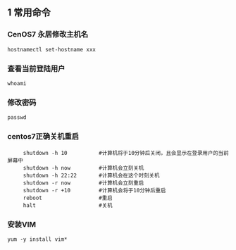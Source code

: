 ## 1 常用命令

### CenOS7 永居修改主机名

`hostnamectl set-hostname xxx`

### 查看当前登陆用户

`whoami`

### 修改密码 

`passwd`

### centos7正确关机重启 

         shutdown -h 10          #计算机将于10分钟后关闭，且会显示在登录用户的当前屏幕中
         shutdown -h now         #计算机会立刻关机
         shutdown -h 22:22       #计算机会在这个时刻关机
         shutdown -r now         #计算机会立刻重启
         shutdown -r +10         #计算机会将于10分钟后重启
         reboot                  #重启
         halt                    #关机
         
         
###  安装VIM

`yum -y install vim*`

### 
